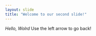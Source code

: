 ```yaml
---
layout: slide
title: "Welcome to our second slide!"
---
```

*Hello, Wolrd*
Use the left arrow to go back!
